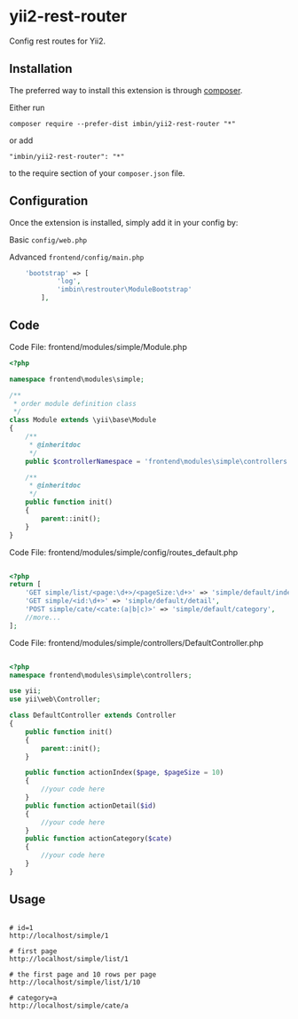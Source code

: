 # yii2-rest-router
Config rest routes for Yii2.

## Installation

The preferred way to install this extension is through [composer](http://getcomposer.org/download/).

Either run

```
composer require --prefer-dist imbin/yii2-rest-router "*"
```

or add

```
"imbin/yii2-rest-router": "*"
```

to the require section of your `composer.json` file.


## Configuration

Once the extension is installed, simply add it in your config by:

Basic ```config/web.php```

Advanced ```frontend/config/main.php```

```php
    'bootstrap' => [
            'log',
            'imbin\restrouter\ModuleBootstrap'
        ],
```

## Code

Code File: frontend/modules/simple/Module.php
```php
<?php

namespace frontend\modules\simple;

/**
 * order module definition class
 */
class Module extends \yii\base\Module
{
    /**
     * @inheritdoc
     */
    public $controllerNamespace = 'frontend\modules\simple\controllers';

    /**
     * @inheritdoc
     */
    public function init()
    {
        parent::init();
    }
}

```

Code File: frontend/modules/simple/config/routes_default.php
```php

<?php
return [
    'GET simple/list/<page:\d+>/<pageSize:\d+>' => 'simple/default/index',
    'GET simple/<id:\d+>' => 'simple/default/detail',
    'POST simple/cate/<cate:(a|b|c)>' => 'simple/default/category',
    //more...
];

```

Code File: frontend/modules/simple/controllers/DefaultController.php
```php

<?php
namespace frontend\modules\simple\controllers;

use yii;
use yii\web\Controller;

class DefaultController extends Controller
{
    public function init()
    {
        parent::init();
    }

    public function actionIndex($page, $pageSize = 10)
    {
        //your code here
    }
    public function actionDetail($id)
    {
        //your code here
    }
    public function actionCategory($cate)
    {
        //your code here
    }
}
```

## Usage

```

# id=1
http://localhost/simple/1

# first page
http://localhost/simple/list/1

# the first page and 10 rows per page
http://localhost/simple/list/1/10

# category=a
http://localhost/simple/cate/a
```
